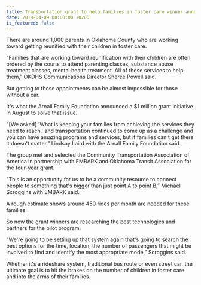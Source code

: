 ```yaml
---
title: Transportation grant to help families in foster care winner announced
date: 2019-04-09 00:00:00 +0200
is_featured: false
---
```


There are around 1,000 parents in Oklahoma County who are working toward getting reunified with their children in foster care.

"Families that are working toward reunification with their children are often ordered by the courts to attend parenting classes, substance abuse treatment classes, mental health treatment. All of these services to help them,” OKDHS Communications Director Sheree Powell said.

But getting to those appointments can be almost impossible for those without a car.

It's what the Arnall Family Foundation announced a $1 million grant initiative in August to solve that issue.

"[We asked] 'What is keeping your families from achieving the services they need to reach,' and transportation continued to come up as a challenge and you can have amazing programs and services, but if families can't get there it doesn't matter,” Lindsay Laird with the Arnall Family Foundation said.

The group met and selected the Community Transportation Association of America in partnership with EMBARK and Oklahoma Transit Association for the four-year grant.

"This is an opportunity for us to be a community resource to connect people to something that's bigger than just point A to point B,” Michael Scroggins with EMBARK said.

A rough estimate shows around 450 rides per month are needed for these families.

So now the grant winners are researching the best technologies and partners for the pilot program.

"We're going to be setting up that system again that's going to search the best options for the time, location, the number of passengers that might be involved to find and identify the most appropriate mode,” Scroggins said.

Whether it's a rideshare system, traditional bus route or even street car, the ultimate goal is to hit the brakes on the number of children in foster care and into the arms of their families.